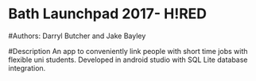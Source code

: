 # Bath Launchpad 2017- H!RED
#Authors: Darryl Butcher and Jake Bayley

#Description
An app to conveniently link people with short time jobs with flexible uni students.
Developed in android studio with SQL Lite database integration.
